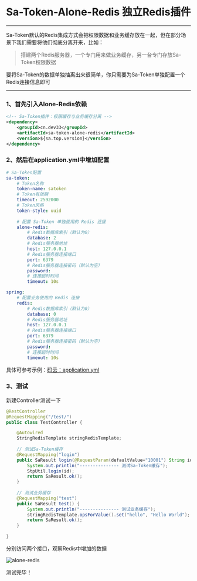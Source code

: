 # Sa-Token-Alone-Redis 独立Redis插件
--- 

Sa-Token默认的Redis集成方式会把权限数据和业务缓存放在一起，但在部分场景下我们需要将他们彻底分离开来，比如：

> 搭建两个Redis服务器，一个专门用来做业务缓存，另一台专门存放Sa-Token权限数据 

要将Sa-Token的数据单独抽离出来很简单，你只需要为Sa-Token单独配置一个Redis连接信息即可 

--- 


### 1、首先引入Alone-Redis依赖 

``` xml
<!-- Sa-Token插件：权限缓存与业务缓存分离 -->
<dependency>
	<groupId>cn.dev33</groupId>
	<artifactId>sa-token-alone-redis</artifactId>
	<version>${sa.top.version}</version>
</dependency>
```


### 2、然后在application.yml中增加配置
``` yml
# Sa-Token配置
sa-token: 
	# Token名称
	token-name: satoken
	# Token有效期
	timeout: 2592000
	# Token风格
	token-style: uuid
	
	# 配置 Sa-Token 单独使用的 Redis 连接 
	alone-redis: 
		# Redis数据库索引（默认为0）
		database: 2
		# Redis服务器地址
		host: 127.0.0.1
		# Redis服务器连接端口
		port: 6379
		# Redis服务器连接密码（默认为空）
		password: 
		# 连接超时时间
		timeout: 10s

spring: 
	# 配置业务使用的 Redis 连接 
	redis: 
		# Redis数据库索引（默认为0）
		database: 0
		# Redis服务器地址
		host: 127.0.0.1
		# Redis服务器连接端口
		port: 6379
		# Redis服务器连接密码（默认为空）
		password: 
		# 连接超时时间
		timeout: 10s
```

具体可参考示例：[码云：application.yml](https://gitee.com/dromara/sa-token/blob/dev/sa-token-demo/sa-token-demo-alone-redis/src/main/resources/application.yml)


### 3、测试
新建Controller测试一下 
``` java
@RestController
@RequestMapping("/test/")
public class TestController {

	@Autowired
	StringRedisTemplate stringRedisTemplate;
	
	// 测试Sa-Token缓存
	@RequestMapping("login")
	public SaResult login(@RequestParam(defaultValue="10001") String id) {
		System.out.println("--------------- 测试Sa-Token缓存");
		StpUtil.login(id);	
		return SaResult.ok();
	}
	
	// 测试业务缓存
	@RequestMapping("test")
	public SaResult test() {
		System.out.println("--------------- 测试业务缓存");
		stringRedisTemplate.opsForValue().set("hello", "Hello World");
		return SaResult.ok();
	}
	
}
```

分别访问两个接口，观察Redis中增加的数据 

![alone-redis](https://oss.dev33.cn/sa-token/doc/alone-redis.png 's-w')

测试完毕！
